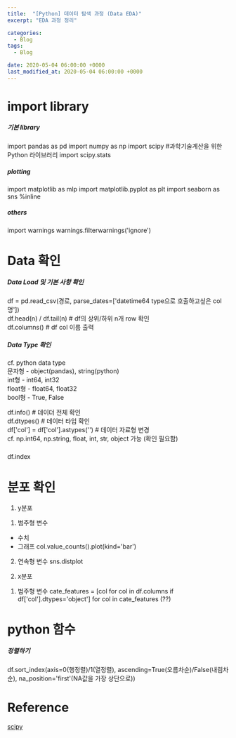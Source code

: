 ```yaml
---
title:  "[Python] 데이터 탐색 과정 (Data EDA)"
excerpt: "EDA 과정 정리"

categories:
  - Blog
tags:
  - Blog

date: 2020-05-04 06:00:00 +0000
last_modified_at: 2020-05-04 06:00:00 +0000
---
```


# import library
##### 기본 library
import pandas as pd
import numpy as np
import scipy #과학기술계산을 위한 Python 라이브러리
import scipy.stats

##### plotting
import matplotlib as mlp
import matplotlib.pyplot as plt
import seaborn as sns
%inline

##### others
import warnings
warnings.filterwarnings('ignore')



# Data 확인
##### Data Load 및 기본 사항 확인
df = pd.read_csv(경로, parse_dates=['datetime64 type으로 호출하고싶은 col명'])<br>
df.head(n) / df.tail(n) # df의 상위/하위 n개 row 확인<br>
df.columns() # df col 이름 출력<br>

 
##### Data Type 확인
cf. python data type<br>
  문자형 - object(pandas), string(python) <br>
  int형 - int64, int32 <br>
  float형 - float64, float32<br>
  bool형 - True, False<br>
  
df.info() # 데이더 전체 확인<br>
df.dtypes() # 데이터 타입 확인<br>
df['col'] = df['col'].astypes('') # 데이터 자료형 변경<br>
 cf. np.int64, np.string, float, int, str, object 가능 (확인 필요함)<br>
 
#####
df.index
 
# 분포 확인
1. y분포
1) 범주형 변수
- 수치
- 그래프
col.value_counts().plot(kind='bar')

2) 연속형 변수
sns.distplot

2. x분포
1) 범주형 변수
cate_features = [col for col in df.columns if df['col'].dtypes='object']
for col in cate_features (??)


# python 함수
##### 정렬하기
df.sort_index(axis=0(행정렬)/1(열정렬),
ascending=True(오름차순)/False(내림차순), 
na_position='first'(NA값을 가장 상단으로))


# Reference
[scipy](https://wikidocs.net/15636)
